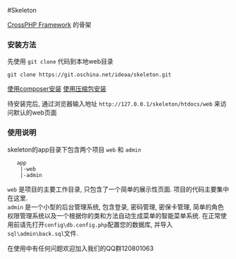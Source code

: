 #Skeleton

[CrossPHP Framework](http://git.oschina.net/ideaa/crossphp "CrossPHP") 的骨架 

### 安装方法
先使用 `git clone` 代码到本地web目录

	git clone https://git.oschina.net/ideaa/skeleton.git

[使用composer安装](doc/composer.md "使用composer安装") [使用压缩包安装](doc/source.md "使用压缩包安装")

待安装完后, 通过浏览器输入地址 `http://127.0.0.1/skeleton/htdocs/web` 来访问默认的web页面   

### 使用说明

skeleton的app目录下包含两个项目 `web` 和 `admin`
		
	   app
		|-web
		|-admin
  
`web` 是项目的主要工作目录, 只包含了一个简单的展示性页面. 项目的代码主要集中在这里.     
`admin` 是一个小型的后台管理系统, 包含登录, 密码管理, 密保卡管理, 简单的角色权限管理系统以及一个根据你的类和方法自动生成菜单的智能菜单系统. 在正常使用前请先打开`config\db.config.php`配置您的数据库, 并导入`sql\admin\back.sql`文件.   

在使用中有任何问题欢迎加入我们的QQ群120801063
